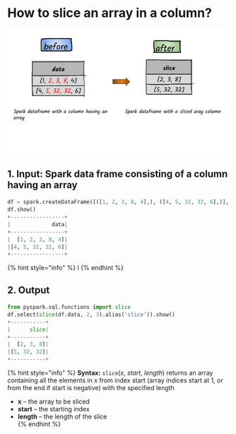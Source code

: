 # How to slice an array in a column?

![](../.gitbook/assets/2020_07_21_kleki-2-.png)

## 1.  Input:  Spark data frame consisting of a column having an array

```python
df = spark.createDataFrame([([1, 2, 3, 8, 4],), ([4, 5, 32, 32, 6],)], ['data'])
df.show()
+-----------------+
|             data|
+-----------------+
|  [1, 2, 3, 8, 4]|
|[4, 5, 32, 32, 6]|
+-----------------+
```

{% hint style="info" %}
I
{% endhint %}

## 2.  Output

```python
from pyspark.sql.functions import slice
df.select(slice(df.data, 2, 3).alias('slice')).show()
+-----------+
|      slice|
+-----------+
|  [2, 3, 8]|
|[5, 32, 32]|
+-----------+
```

{% hint style="info" %}
**Syntax:**   `slice`\(_x_, _start_, _length_\)                                                                                                                 returns an array containing all the elements in x from index start \(array indices start at 1, or from the end if start is negative\) with the specified length                                                     

* **x** – the array to be sliced
* **start** – the starting index
* **length** – the length of the slice               
{% endhint %}

